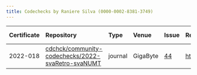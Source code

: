 ```yaml
---
title: Codechecks by Raniere Silva (0000-0002-8381-3749)
---
```



|Certificate |Repository                                        |Type    |Venue    |Issue |Report                                 |Check date |
|:-------|:--------------------------------|:------------------|:------------------|:---|:--------------------------|:----------|
|2022-018    |[cdchck/community-codechecks/2022-svaRetro-svaNUMT](https://gitlab.com/cdchck/community-codechecks/2022-svaRetro-svaNUMT)|journal |GigaByte |[44](https://github.com/codecheckers/register/issues/44)|https://doi.org/10.5281/zenodo.7084333 |2022-09-27 |
